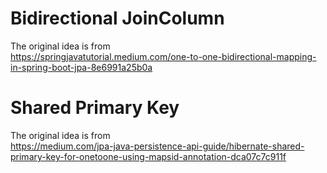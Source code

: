 # Bidirectional JoinColumn

The original idea is from  
https://springjavatutorial.medium.com/one-to-one-bidirectional-mapping-in-spring-boot-jpa-8e6991a25b0a

# Shared Primary Key

The original idea is from  
https://medium.com/jpa-java-persistence-api-guide/hibernate-shared-primary-key-for-onetoone-using-mapsid-annotation-dca07c7c911f